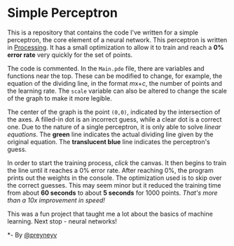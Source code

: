 # Simple Perceptron
This is a repository that contains the code I've written for a simple perceptron, the core element of a neural network. This perceptron is written in [Processing](http://www.processing.org). It has a small optimization to allow it to train and reach a **0% error rate** very quickly for the set of points.

The code is commented. In the `Main.pde` file, there are variables and functions near the top. These can be modified to change, for example, the equation of the dividing line, in the format *m*x+*c*, the number of points and the learning rate. The `scale` variable can also be altered to change the scale of the graph to make it more legible.

The center of the graph is the point `(0,0)`, indicated by the intersection of the axes. A filled-in dot is an incorrect guess, while a clear dot is a correct one. Due to the nature of a single perceptron, it is only able to solve *linear equations*. The **green** line indicates the actual dividing line given by the original equation. The **translucent blue** line indicates the perceptron's guess.

In order to start the training process, *click* the canvas. It then begins to train the line until it reaches a 0% error rate. After reaching 0%, the program prints out the weights in the console. The optimization used is to skip over the correct guesses. This may seem minor but it reduced the training time from about **60 seconds** to about **5 seconds** for 1000 points. *That's more than a 10x improvement in speed!*

This was a fun project that taught me a lot about the basics of machine learning. Next stop - neural networks!

*- By [@preyneyv](http://www.twitter.com/preyneyv)
